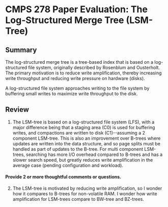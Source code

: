 # CMPS 278 Paper Evaluation: The Log-Structured Merge Tree (LSM-Tree)

## Summary
The log-structured merge tree is a tree-based index that is based on a log-structured file system, originally described by Rosenblum and Ousterholt. The primary motivation is to reduce write amplification, thereby increasing write throughput and reducing write pressure on hardware (disks).

A log-structured file system approaches writing to the file system by buffering small writes to maximize write throughput to the disk.

## Review
1. The LSM-tree is based on a log-structured file system (LFS), with a major difference being that a staging area (C0) is used for buffering writes, and compactions are written to disk (C1)--assuming a 2 component LSM-tree. This is also an improvement over B-trees where updates are written into the data structure, and so page splits must be handled as part of updates to the B-tree. For multi component LSM-trees, searching has more I/O overhead compared to B-trees and has a slower search speed, but greatly reduces write amplification in the average case (pending configuration and workload).

#### Provide 2 or more thoughtful comments or questions.
2. The LSM-tree is motivated by reducing write amplification, so I wonder how it compares to B-trees for non-volatile RAM. I wonder how write amplification for LSM-trees compare to BW-tree and BZ-trees.
